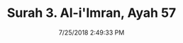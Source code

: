 ---
title       : "Surah 3. Al-i'Imran, Ayah 57"
date        : 7/25/2018 2:49:33 PM
draft       : false
type        : "quran"
layout      : "compare"
BookCode    : "CMP"
SurahNumber : "3"
AyahNumber  : "57"
TotalAyah   : "200"
---